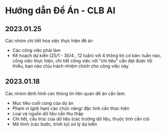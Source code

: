 
# Hướng dẫn Đề Án - CLB AI


## 2023.01.25
Các nhóm chi tiết hóa việc thực hiện đề án
- Các công việc phải làm
- Kế hoạch dự kiến (25/1 - 30/4 , 12 tuần) với 4 thông tin cơ bản: tuần nào, công việc thực hiện, chi tiết công việc với "chỉ tiêu" cần đạt được tối thiểu, bạn nào chịu trách nhiệm chính cho công việc này

## 2023.01.18
Các nhóm định hình các thông tin liên quan đề án cần làm:
- Mục tiêu cuối cùng của dự án
- Phạm vi (giới hạn) các chức năng/ đặc tính cần thực hiện
- Loại và nguồn dữ liệu cần thu thập
- Chi tiết, cấu trúc của dữ liệu (các trường dữ liệu, thuộc tính cần có)
- Mô hình (các bước, trình tự) xử lý dự kiến

  
